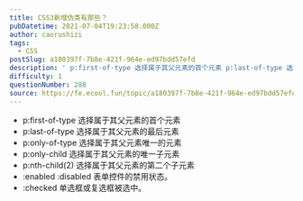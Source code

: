 ```yaml
---
title: CSS3新增伪类有那些？
pubDatetime: 2021-07-04T19:23:58.000Z
author: caorushizi
tags:
  - CSS
postSlug: a180397f-7b8e-421f-964e-ed97bdd57efd
description: ' p:first-of-type 选择属于其父元素的首个元素 p:last-of-type 选择属于其父元素的最后元素 p:only-of-type 选择属于其父元素唯一的元素 p:only-child 选择属于其父元素的唯一子元素 p:nth-child(2) 选择属于其父元素的第二个子元素 :enabled :disabled 表单控件的禁用状态。 :checked 单选框或复选框被选中。 '
difficulty: 1
questionNumber: 288
source: https://fe.ecool.fun/topic/a180397f-7b8e-421f-964e-ed97bdd57efd
---
```


* p:first-of-type 选择属于其父元素的首个元素
* p:last-of-type 选择属于其父元素的最后元素
* p:only-of-type 选择属于其父元素唯一的元素
* p:only-child 选择属于其父元素的唯一子元素
* p:nth-child(2) 选择属于其父元素的第二个子元素
* :enabled :disabled 表单控件的禁用状态。
* :checked 单选框或复选框被选中。


